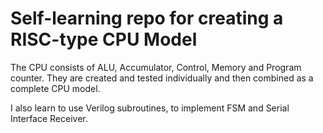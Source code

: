# Self-learning repo for creating a RISC-type CPU Model

The CPU consists of ALU, Accumulator, Control, Memory and Program counter. They are created and tested individually and then combined as a complete CPU model.

I also learn to use Verilog subroutines, to implement FSM and Serial Interface Receiver.
